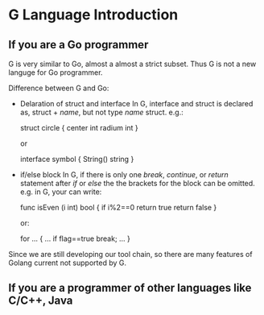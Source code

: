 # G Language Introduction

## If you are a Go programmer

G is very similar to Go, almost a almost a strict subset. Thus G is not a new languge for Go programmer.

Difference between G and Go:
* Delaration of struct and interface
In G, interface and struct is declared as, struct + *name*, but not type *name* struct. e.g.:

    struct circle {
        center int
        radium int
    }

    or

    interface symbol {
        String() string
    }

* if/else block
In G, if there is only one *break*, *continue*, or *return* statement after *if* or *else*
the the brackets for the block can be omitted. e.g. in G, your can write:
    
    func isEven (i int) bool {
        if i%2==0  return true
        return false
    }

    or:

    for ... {
        ...
        if flag==true break;
        ...
    }

Since we are still developing our tool chain, so there are many features of Golang current not supported by G.

## If you are a programmer of other languages like C/C++, Java

